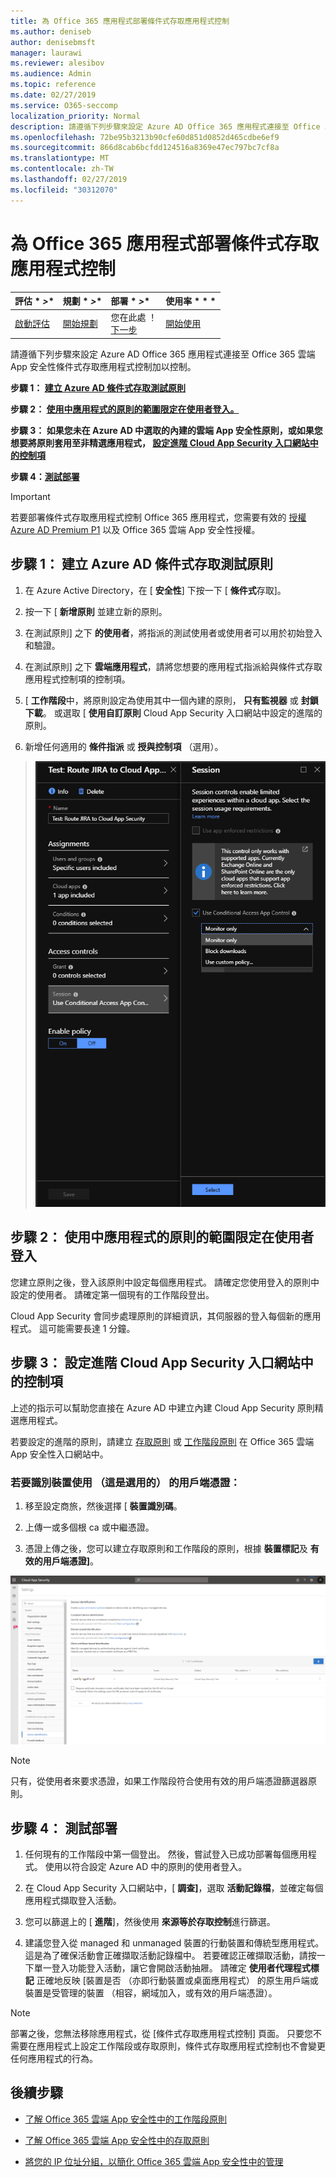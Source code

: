 ```yaml
---
title: 為 Office 365 應用程式部署條件式存取應用程式控制
ms.author: deniseb
author: denisebmsft
manager: laurawi
ms.reviewer: alesibov
ms.audience: Admin
ms.topic: reference
ms.date: 02/27/2019
ms.service: O365-seccomp
localization_priority: Normal
description: 請遵循下列步驟來設定 Azure AD Office 365 應用程式連接至 Office 365 雲端 App 安全性條件式存取應用程式控制加以控制。
ms.openlocfilehash: 72be95b3213b90cfe60d851d0852d465cdbe6ef9
ms.sourcegitcommit: 866d8cab6bcfdd124516a8369e47ec797bc7cf8a
ms.translationtype: MT
ms.contentlocale: zh-TW
ms.lasthandoff: 02/27/2019
ms.locfileid: "30312070"
---
```

# <a name="deploy-conditional-access-app-control-for-office-365-apps"></a>為 Office 365 應用程式部署條件式存取應用程式控制

|評估 * *\>**|規劃 * *\>**|部署 * *\>**|使用率 * * *|
|:-----|:-----|:-----|:-----|
|[啟動評估](office-365-cas-overview.md) <br/> |[開始規劃](get-ready-for-office-365-cas.md) <br/> |您在此處 ！  <br/> [下一步](ocas-session-policies.md) <br/> |[開始使用](utilization-activities-for-ocas.md) <br/> |

請遵循下列步驟來設定 Azure AD Office 365 應用程式連接至 Office 365 雲端 App 安全性條件式存取應用程式控制加以控制。

**步驟 1： [建立 Azure AD 條件式存取測試原則](#step-1-create-an-azure-ad-conditional-access-test-policy)**

**步驟 2： [使用中應用程式的原則的範圍限定在使用者登入。](#step-2-sign-in-with-a-user-scoped-to-the-policy-in-the-apps)**

**步驟 3： 如果您未在 Azure AD 中選取的內建的雲端 App 安全性原則，或如果您想要將原則套用至非精選應用程式， [設定進階 Cloud App Security 入口網站中的控制項](#step-3-configure-advanced-controls-in-the-cloud-app-security-portal)**

**步驟 4：[測試部署](#step-4-test-the-deployment)**

> [!IMPORTANT]
> 若要部署條件式存取應用程式控制 Office 365 應用程式，您需要有效的 [授權 Azure AD Premium P1](https://docs.microsoft.com/azure/active-directory/license-users-groups) 以及 Office 365 雲端 App 安全性授權。

## <a name="step-1-create-an-azure-ad-conditional-access-test-policy"></a>步驟 1： 建立 Azure AD 條件式存取測試原則 

1. 在 Azure Active Directory，在 [ **安全性**] 下按一下 [ **條件式**存取]。

2. 按一下 [ **新增原則** 並建立新的原則。

3. 在測試原則] 之下 **的使用者**，將指派的測試使用者或使用者可以用於初始登入和驗證。

4. 在測試原則] 之下 **雲端應用程式**，請將您想要的應用程式指派給與條件式存取應用程式控制項的控制項。

5. [ **工作階段**中，將原則設定為使用其中一個內建的原則， **只有監視器** 或 **封鎖下載**。 或選取 [ **使用自訂原則** Cloud App Security 入口網站中設定的進階的原則。

6. 新增任何適用的 **條件指派** 或 **授與控制項** （選用）。

> ![Azure AD 條件式存取](media/image1.png)

## <a name="step-2-sign-in-with-a-user-scoped-to-the-policy-in-the-apps"></a>步驟 2： 使用中應用程式的原則的範圍限定在使用者登入 

您建立原則之後，登入該原則中設定每個應用程式。 請確定您使用登入的原則中設定的使用者。 請確定第一個現有的工作階段登出。

Cloud App Security 會同步處理原則的詳細資訊，其伺服器的登入每個新的應用程式。 這可能需要長達 1 分鐘。

## <a name="step-3-configure-advanced-controls-in-the-cloud-app-security-portal"></a>步驟 3： 設定進階 Cloud App Security 入口網站中的控制項 

上述的指示可以幫助您直接在 Azure AD 中建立內建 Cloud App Security 原則精選應用程式。

若要設定的進階的原則，請建立 [存取原則](ocas-access-policies.md) 或 [工作階段原則](ocas-session-policies.md) 在 Office 365 雲端 App 安全性入口網站中。

### <a name="to-identify-devices-using-client-certificates-this-is-optional"></a>若要識別裝置使用 （這是選用的） 的用戶端憑證：

1. 移至設定商旅，然後選擇 [ **裝置識別碼**。

2. 上傳一或多個根 ca 或中繼憑證。

3. 憑證上傳之後，您可以建立存取原則和工作階段的原則，根據 **裝置標記**及 **有效的用戶端憑證]**。

![條件式存取應用程式控制項的裝置識別碼](media/image2.png)

> [!NOTE]
> 只有，從使用者來要求憑證，如果工作階段符合使用有效的用戶端憑證篩選器原則。
> 
## <a name="step-4-test-the-deployment"></a>步驟 4： 測試部署 

1. 任何現有的工作階段中第一個登出。 然後，嘗試登入已成功部署每個應用程式。 使用以符合設定 Azure AD 中的原則的使用者登入。

2. 在 Cloud App Security 入口網站中，[ **調查]**，選取 **活動記錄檔**，並確定每個應用程式擷取登入活動。

3. 您可以篩選上的 [ **進階**]，然後使用 **來源等於存取控制**進行篩選。

4. 建議您登入從 managed 和 unmanaged 裝置的行動裝置和傳統型應用程式。 這是為了確保活動會正確擷取活動記錄檔中。 若要確認正確擷取活動，請按一下單一登入功能登入活動，讓它會開啟活動抽屜。 請確定 **使用者代理程式標記** 正確地反映 [裝置是否 （亦即行動裝置或桌面應用程式） 的原生用戶端或裝置是受管理的裝置 （相容，網域加入，或有效的用戶端憑證）。

> [!NOTE]
> 部署之後，您無法移除應用程式，從 [條件式存取應用程式控制] 頁面。 只要您不需要在應用程式上設定工作階段或存取原則，條件式存取應用程式控制也不會變更任何應用程式的行為。

## <a name="next-steps"></a>後續步驟

- [了解 Office 365 雲端 App 安全性中的工作階段原則](ocas-session-policies.md)

- [了解 Office 365 雲端 App 安全性中的存取原則](ocas-access-policies.md) 

- [將您的 IP 位址分組，以簡化 Office 365 雲端 App 安全性中的管理](group-your-ip-addresses-in-ocas.md)